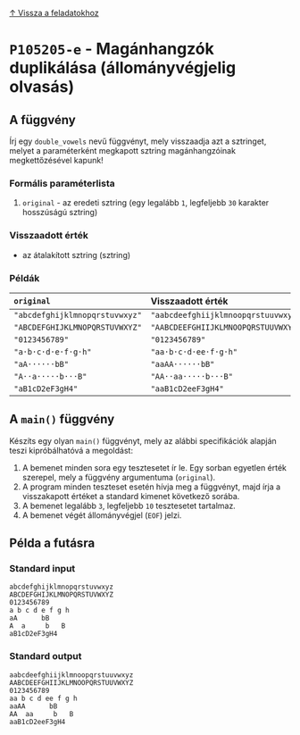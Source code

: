 
[↑ Vissza a feladatokhoz](./README.md)

# `P105205-e` - Magánhangzók duplikálása (állományvégjelig olvasás)

## A függvény

Írj egy `double_vowels` nevű függvényt, mely visszaadja azt a sztringet, melyet a paraméterként megkapott sztring magánhangzóinak megkettőzésével kapunk!

### Formális paraméterlista

1. `original` - az eredeti sztring (egy legalább `1`, legfeljebb `30` karakter hosszúságú sztring)

### Visszaadott érték

* az átalakított sztring (sztring)

### Példák

| `original` | Visszaadott érték | 
| :--- | :-- | 
| `"abcdefghijklmnopqrstuvwxyz"` | `"aabcdeefghiijklmnoopqrstuuvwxyz"` | 
| `"ABCDEFGHIJKLMNOPQRSTUVWXYZ"` | `"AABCDEEFGHIIJKLMNOOPQRSTUUVWXYZ"` | 
| `"0123456789"` | `"0123456789"` | 
| `"a·b·c·d·e·f·g·h"` | `"aa·b·c·d·ee·f·g·h"` | 
| `"aA······bB"` | `"aaAA······bB"` | 
| `"A··a·····b···B"` | `"AA··aa·····b···B"` | 
| `"aB1cD2eF3gH4"` | `"aaB1cD2eeF3gH4"` | 

## A `main()` függvény

Készíts egy olyan `main()` függvényt, mely az alábbi specifikációk alapján teszi kipróbálhatóvá a megoldást:

1. A bemenet minden sora egy tesztesetet ír le. Egy sorban egyetlen érték szerepel, mely a függvény argumentuma (`original`).
1. A program minden teszteset esetén hívja meg a függvényt, majd írja a visszakapott értéket a standard kimenet következő sorába.
1. A bemenet legalább `3`, legfeljebb `10` tesztesetet tartalmaz.
1. A bemenet végét állományvégjel (`EOF`) jelzi.

## Példa a futásra

### Standard input

```
abcdefghijklmnopqrstuvwxyz
ABCDEFGHIJKLMNOPQRSTUVWXYZ
0123456789
a b c d e f g h
aA      bB
A  a     b   B
aB1cD2eF3gH4
```

### Standard output

```
aabcdeefghiijklmnoopqrstuuvwxyz
AABCDEEFGHIIJKLMNOOPQRSTUUVWXYZ
0123456789
aa b c d ee f g h
aaAA      bB
AA  aa     b   B
aaB1cD2eeF3gH4
```